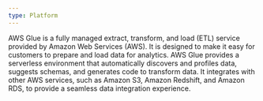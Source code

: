 ```yaml
---
type: Platform
---
```


AWS Glue is a fully managed extract, transform, and load (ETL) service provided by Amazon Web Services (AWS). It is designed to make it easy for customers to prepare and load data for analytics. AWS Glue provides a serverless environment that automatically discovers and profiles data, suggests schemas, and generates code to transform data. It integrates with other AWS services, such as Amazon S3, Amazon Redshift, and Amazon RDS, to provide a seamless data integration experience.